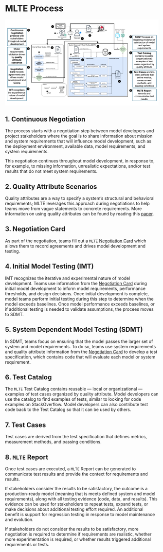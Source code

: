 # MLTE Process
![MLTE Diagram](img/mlte_numbered_diagram.png)

## 1. Continuous Negotiation
The process starts with a negotiation step between model developers and project stakeholders where the goal is to share information about mission and system requirements that will influence model development, such as the deployment environment, available data, model requirements, and system requirements.

This negotiation continues throughout model development, in response to, for example, to missing information, unrealistic expectations, and/or test results that do not meet system requirements.

## 2. Quality Attribute Scenarios
Quality attributes are a way to specify a system’s structural and behavioral requirements; MLTE leverages this approach during negotiations to help teams move from vague statements to concrete requirements. More information on using quality attributes can be found by reading this <a href="https://arxiv.org/abs/2406.08575" target="_blank">paper</a>.


## 3. Negotiation Card
As part of the negotiation, teams fill out a `MLTE` [Negotiation Card](negotiation_card.md) which allows them to record agreements and drives model development and testing.

## 4. Initial Model Testing (IMT)
IMT recognizes the iterative and experimental nature of model development. Teams use information from the [Negotiation Card](negotiation_card.md) during initial model development to inform model requirements, performance thresholds, and design decisions. Once initial development is complete, model teams perform initial testing during this step to determine when the model exceeds baselines. Once model performance exceeds baselines, or if additional testing is needed to validate assumptions, the procees moves to SDMT.

## 5. System Dependent Model Testing (SDMT)
In SDMT, teams focus on ensuring that the model passes the larger set of system and model requirements. To do so, teams use system requirements and quality attribute information from the [Negotiation Card](negotiation_card.md) to develop a test specification, which contains code that will evaluate each model or system requirement.

## 6. Test Catalog
The `MLTE` Test Catalog contains reusable — local or organizational — examples of test cases organized by quality attribute. Model developers can use the catalog to find examples of tests, similar to looking for code examples on StackOverflow. Model developers can also contribute test code back to the Test Catalog so that it can be used by others.

## 7. Test Cases
Test cases are derived from the test specification that defines metrics, measurement methods, and passing conditions.

## 8. `MLTE` Report
Once test cases are executed, a `MLTE` Report can be generated to communicate test results and provide the context for requirements and results.

If stakeholders consider the results to be satisfactory, the outcome is a production-ready model (meaning that is meets defined system and model requirements), along with all testing evidence (code, data, and results). This evidence can be used for stakeholders to repeat tests, expand tests, or make decisions about additional testing effort required. An additional benefit is support for regression testing in response to model maintenance and evolution.

If stakeholders do not consider the results to be satisfactory, more negotiation is required to determine if requirements are realistic, whether more experimentation is required, or whether results triggered additional requirements or tests.